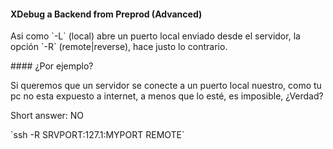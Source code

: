 #### XDebug a Backend from Preprod (Advanced)
<p>Asi como `-L` (local) abre un puerto local enviado desde el servidor, la opción `-R` (remote|reverse), hace justo lo contrario. </p>

<div>
#### ¿Por ejemplo?
<p>Si queremos que un servidor se conecte a un puerto local nuestro, como tu pc no esta expuesto a internet, a menos que lo esté, es imposible, ¿Verdad?</p>
</div> <!-- .element: class="fragment fade-right" -->

<div>
<p>Short answer: NO</p>
<p>`ssh -R SRVPORT:127.1:MYPORT REMOTE`</p>
</div> <!-- .element: class="fragment fade-right" -->
